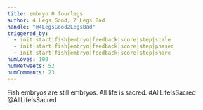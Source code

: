 ```yaml
---
title: embryo 0 fourlegs
author: 4 Legs Good, 2 Legs Bad
handle: "@4LegsGood2LegsBad"
triggered_by:
  - init|start|fish|embryo|feedback|score|step|scale
  - init|start|fish|embryo|feedback|score|step|phased
  - init|start|fish|embryo|feedback|score|step|share
numLoves: 100
numRetweets: 52
numComments: 23
---
```

Fish embryos are still embryos. All life is sacred. #AllLifeIsSacred @AllLifeIsSacred
